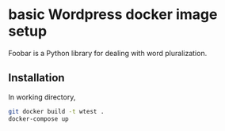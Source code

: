 # basic Wordpress docker image setup 

Foobar is a Python library for dealing with word pluralization.

## Installation

In working directory, 

```bash
git docker build -t wtest .
docker-compose up
```